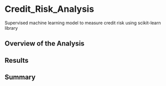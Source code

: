 # Credit_Risk_Analysis
Supervised machine learning model to measure credit risk using scikit-learn library

## Overview of the Analysis


## Results



## Summary
